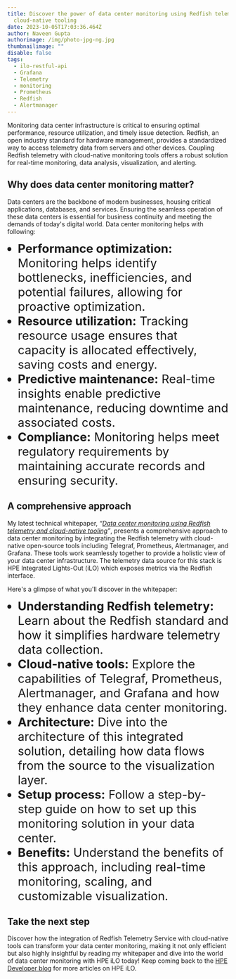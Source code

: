 ```yaml
---
title: Discover the power of data center monitoring using Redfish telemetry and
  cloud-native tooling
date: 2023-10-05T17:03:36.464Z
author: Naveen Gupta
authorimage: /img/photo-jpg-ng.jpg
thumbnailimage: ""
disable: false
tags:
  - ilo-restful-api
  - Grafana
  - Telemetry
  - monitoring
  - Prometheus
  - Redfish
  - Alertmanager
---
```

<style>
ul li{
 font-size:27px;
}
</style>

Monitoring data center infrastructure is critical to ensuring optimal performance, resource utilization, and timely issue detection. Redfish, an open industry standard for hardware management, provides a standardized way to access telemetry data from servers and other devices. Coupling Redfish telemetry with cloud-native monitoring tools offers a robust solution for real-time monitoring, data analysis, visualization, and alerting.

## **Why does data center monitoring matter?**

Data centers are the backbone of modern businesses, housing critical applications, databases, and services. Ensuring the seamless operation of these data centers is essential for business continuity and meeting the demands of today's digital world. Data center monitoring helps with following:

* **Performance optimization:** Monitoring helps identify bottlenecks, inefficiencies, and potential failures, allowing for proactive optimization.
* **Resource utilization:** Tracking resource usage ensures that capacity is allocated effectively, saving costs and energy.
* **Predictive maintenance:** Real-time insights enable predictive maintenance, reducing downtime and associated costs.
* **Compliance:** Monitoring helps meet regulatory requirements by maintaining accurate records and ensuring security.

## **A comprehensive approach**

My latest technical whitepaper, *“[Data center monitoring using Redfish telemetry and cloud-native tooling](https://www.hpe.com/psnow/doc/a00134351enw)”*, presents a comprehensive approach to data center monitoring by integrating the Redfish telemetry with cloud-native open-source tools including Telegraf, Prometheus, Alertmanager, and Grafana. These tools work seamlessly together to provide a holistic view of your data center infrastructure. The telemetry data source for this stack is HPE Integrated Lights-Out (iLO) which exposes metrics via the Redfish interface.

Here's a glimpse of what you'll discover in the whitepaper:

* **Understanding Redfish telemetry:** Learn about the Redfish standard and how it simplifies hardware telemetry data collection.
* **Cloud-native tools:** Explore the capabilities of Telegraf, Prometheus, Alertmanager, and Grafana and how they enhance data center monitoring.
* **Architecture:** Dive into the architecture of this integrated solution, detailing how data flows from the source to the visualization layer.
* **Setup process:** Follow a step-by-step guide on how to set up this monitoring solution in your data center.
* **Benefits:** Understand the benefits of this approach, including real-time monitoring, scaling, and customizable visualization.

## **Take the next step**

Discover how the integration of Redfish Telemetry Service with cloud-native tools can transform your data center monitoring, making it not only efficient but also highly insightful by reading my whitepaper and dive into the world of data center monitoring with HPE iLO today! Keep coming back to the [HPE Developer blog](https://developer.hpe.com/blog) for more articles on HPE iLO.